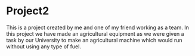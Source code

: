 # Project2
This is a project created by me and one of my friend working as a team.
In this project we have made an agricultural equipment as we were given a task by our University to make an agricultural machine which would run without using any type of fuel.
